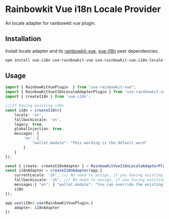# Rainbowkit Vue i18n Locale Provider

An locale adapter for rainbowkit vue plugin.

## Installation

Install locale adapter and its [rainbowkit-vue](https://github.com/0xHoST/rainbowkit_vue.git), [vue-i18n](https://github.com/kazupon/vue-i18n) peer dependencies.

```bash
npm install vue-i18n use-rainbowkit-vue use-rainbowkit-vue-i18n-locale-provider
```

## Usage

```ts
import { RainbowKitVuePlugin  } from "use-rainbowkit-vue";
import { RainbowKitVueI18nLocaleAdapterPlugin } from 'use-rainbowkit-vue-i18n-locale-provider';
import { createI18n } from 'vue-i18n';

///If having existing i18n
const i18n = createI18n({
    locale: 'en',
    fallbackLocale: 'en',
    legacy: true,
    globalInjection: true,
    messages: {
        'en': {
            "wallet.module": "This wording is the default word"
        }
    }
});

const { create: createI18nAdapter } = RainbowKitVueI18nLocaleAdapterPlugin();
const i18nAdapter = createI18nAdapter(app,{ 
    currentLocale: 'zh', /// No need to assign, if you having existing i18n
    fallbackLocale: 'zh', /// No need to assign, if you having existing i18n
    messages:{ "en": { "wallet.module": "You can override the existing wording with same key. For example, rainbowkit existing wording" }},
    i18n
});

app.use(i18n).use(RainbowKitVuePlugin,{
    adapter: i18nAdapter
})
```
